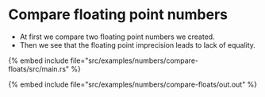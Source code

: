 # Compare floating point numbers

* At first we compare two floating point numbers we created.
* Then we see that the floating point imprecision leads to lack of equality.

{% embed include file="src/examples/numbers/compare-floats/src/main.rs" %}

{% embed include file="src/examples/numbers/compare-floats/out.out" %}



